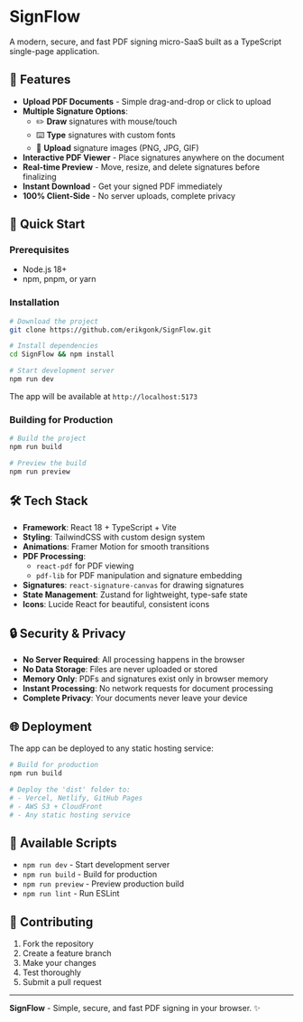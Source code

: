 # SignFlow

A modern, secure, and fast PDF signing micro-SaaS built as a TypeScript single-page application.

## 🎯 Features

- **Upload PDF Documents** - Simple drag-and-drop or click to upload
- **Multiple Signature Options**:
  - ✏️ **Draw** signatures with mouse/touch
  - ⌨️ **Type** signatures with custom fonts
  - 📁 **Upload** signature images (PNG, JPG, GIF)
- **Interactive PDF Viewer** - Place signatures anywhere on the document
- **Real-time Preview** - Move, resize, and delete signatures before finalizing
- **Instant Download** - Get your signed PDF immediately
- **100% Client-Side** - No server uploads, complete privacy

## 🚀 Quick Start

### Prerequisites
- Node.js 18+ 
- npm, pnpm, or yarn

### Installation

```bash
# Download the project
git clone https://github.com/erikgonk/SignFlow.git

# Install dependencies
cd SignFlow && npm install

# Start development server
npm run dev
```

The app will be available at `http://localhost:5173`

### Building for Production

```bash
# Build the project
npm run build

# Preview the build
npm run preview
```

## 🛠️ Tech Stack

- **Framework**: React 18 + TypeScript + Vite
- **Styling**: TailwindCSS with custom design system
- **Animations**: Framer Motion for smooth transitions
- **PDF Processing**: 
  - `react-pdf` for PDF viewing
  - `pdf-lib` for PDF manipulation and signature embedding
- **Signatures**: `react-signature-canvas` for drawing signatures
- **State Management**: Zustand for lightweight, type-safe state
- **Icons**: Lucide React for beautiful, consistent icons

## 🔒 Security & Privacy

- **No Server Required**: All processing happens in the browser
- **No Data Storage**: Files are never uploaded or stored
- **Memory Only**: PDFs and signatures exist only in browser memory
- **Instant Processing**: No network requests for document processing
- **Complete Privacy**: Your documents never leave your device

## 🌐 Deployment

The app can be deployed to any static hosting service:

```bash
# Build for production
npm run build

# Deploy the 'dist' folder to:
# - Vercel, Netlify, GitHub Pages
# - AWS S3 + CloudFront
# - Any static hosting service
```

## 📝 Available Scripts

- `npm run dev` - Start development server
- `npm run build` - Build for production
- `npm run preview` - Preview production build
- `npm run lint` - Run ESLint

## 🤝 Contributing

1. Fork the repository
2. Create a feature branch
3. Make your changes
4. Test thoroughly
5. Submit a pull request

---

**SignFlow** - Simple, secure, and fast PDF signing in your browser. ✨
